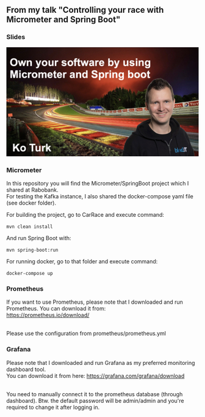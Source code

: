 ## From my talk  "Controlling your race with Micrometer and Spring Boot"

### Slides <br>
[![IMAGE ALT TEXT HERE](thumbnail.jpg)](slides.pdf)

### Micrometer
In this repository you will find the Micrometer/SpringBoot project which I shared at Rabobank.<br>
For testing the Kafka instance, I also shared the docker-compose yaml file (see docker folder).

For building the project, go to CarRace and execute command:
<pre><code>mvn clean install</code></pre>

And run Spring Boot with:
<pre><code>mvn spring-boot:run</code></pre>

For running docker, go to that folder and execute command:
<pre><code>docker-compose up</code></pre>

### Prometheus
If you want to use Prometheus, please note that I downloaded and run Prometheus.
You can download it from:<br>
https://prometheus.io/download/ <br><br>

Please use the configuration from prometheus/prometheus.yml

### Grafana
Please note that I downloaded and run Grafana as my preferred monitoring dashboard tool. <br> 
You can download it from here: https://grafana.com/grafana/download <br><br>

You need to manually connect it to the prometheus database (through dashboard).
Btw. the default password will be admin/admin and you're required to change it after logging in.


